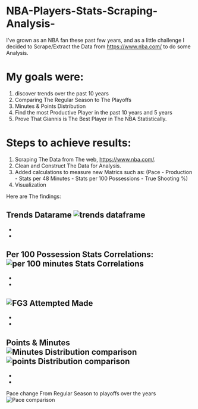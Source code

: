 # NBA-Players-Stats-Scraping-Analysis-

I've grown as an NBA fan these past few years, and as a little challenge I decided to Scrape/Extract the Data from https://www.nba.com/
to do some Analysis.
# My goals were:
1. discover trends over the past 10 years
2. Comparing The Regular Season to The Playoffs
3. Minutes & Points Distribution
4. Find the most Productive Player in the past 10 years and 5 years
5. Prove That Giannis is The Best Player in The NBA Statistically.

 # Steps to achieve results:
1. Scraping The Data from The web, https://www.nba.com/.
2. Clean and Construct The Data for Analysis.
4. Added calculations to measure new Matrics such as:
(Pace - Production - Stats per 48 Minutes - Stats per 100 Possessions - True Shooting %)
5. Visualization 

   
Here are The findings:

Trends Datarame
![trends dataframe](https://github.com/user-attachments/assets/a199ab23-0e0c-49cf-81f9-2de123000b86)
-
-
-
Per 100 Possession Stats Correlations:
![per 100 minutes Stats Correlations](https://github.com/user-attachments/assets/22c3baf8-90cb-4767-a7a7-cf4602fab2a2)
-
-
-
![FG3 Attempted   Made](https://github.com/user-attachments/assets/2b7d9b46-bfcc-4c26-b0aa-5af7fc731ed9)
-
-
-
Points & Minutes 
![Minutes Distribution comparison](https://github.com/user-attachments/assets/ec998d3e-4d3e-4858-9687-f6c7aa780e7f)
![points Distribution comparison](https://github.com/user-attachments/assets/df26776d-1020-4116-b9d9-4015093c59e8)
-
-
-
Pace change From Regular Season to playoffs over the years
![Pace comparison](https://github.com/user-attachments/assets/1b1f310e-455b-43d5-8497-a38fbac55436)



